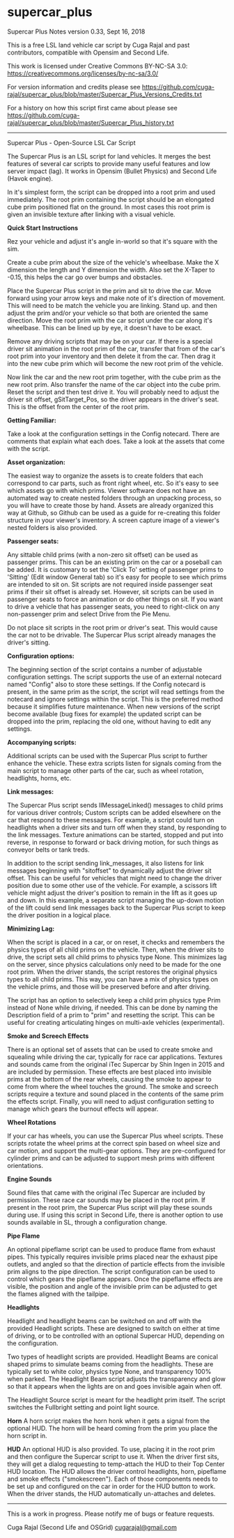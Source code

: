 # supercar_plus
Supercar Plus Notes
version  0.33, Sept 16, 2018

This is a free LSL land vehicle car script by Cuga Rajal and past contributors, compatible with Opensim and Second Life.

This work is licensed under Creative Commons BY-NC-SA 3.0:
  https://creativecommons.org/licenses/by-nc-sa/3.0/

For version information and credits please see https://github.com/cuga-rajal/supercar_plus/blob/master/Supercar_Plus_Versions_Credits.txt

For a history on how this script first came about please see https://github.com/cuga-rajal/supercar_plus/blob/master/Supercar_Plus_history.txt

-----

Supercar Plus - Open-Source LSL Car Script

The Supercar Plus is an LSL script for land vehicles. It merges the best features of several car scripts to provide many useful features and low server impact (lag). It works in Opensim (Bullet Physics) and Second Life (Havok engine).

In it's simplest form, the script can be dropped into a root prim and used immediately. The root prim containing the script should be an elongated cube prim positioned flat on the ground. In most cases this root prim is given an invisible texture after linking with a visual vehicle.

**Quick Start Instructions**

Rez your vehicle and adjust it's angle in-world so that it's square with the sim. 

Create a cube prim about the size of the vehicle's wheelbase. Make the X dimension the length and Y dimension the width. Also set the X-Taper to -0.15, this helps the car go over bumps and obstacles.

Place the Supercar Plus script in the prim and sit to drive the car. Move forward using your arrow keys and make note of it's direction of movement. This will need to be match the vehicle you are linking. Stand up. and then adjust the prim and/or your vehicle so that both are oriented the same direction. Move the root prim with the car script under the car along it's wheelbase. This can be lined up by eye, it doesn't have to be exact.

Remove any driving scripts that may be on your car. If there is a special driver sit animation in the root prim of the car, transfer that from of the car's root prim into your inventory and then delete it from the car. Then drag it into the new cube prim which will become the new root prim of the vehicle.

Now link the car and the new root prim together, with the cube prim as the new root prim. Also transfer the name of the car object into the cube prim. Reset the script and then test drive it. You will probably need to adjust the driver sit offset, gSitTarget_Pos, so the driver appears in the driver's seat. This is the offset from the center of the root prim.

**Getting Familiar:**

Take a look at the configuration settings in the Config notecard. There are comments that explain what each does.
Take a look at the assets that come with the script.

**Asset organization:**

The easiest way to organize the assets is to create folders that each correspond to car parts, such as front right wheel, etc. So it's easy to see which assets go with which prims. Viewer software does not have an automated way to create nested folders through an unpacking process, so you will have to create those by hand. Assets are already organized this way at Github, so Github can be used as a guide for re-creating this folder structure in your viewer's inventory. A screen capture image of a viewer's nested folders is also provided.

**Passenger seats:**

Any sittable child prims (with a non-zero sit offset) can be used as passenger prims. This can be an existing prim on the car or a poseball can be added. It is customary to set the 'Click To' setting of passenger prims to 'Sitting' (Edit window General tab) so it's easy for people to see which prims are intended to sit on. Sit scripts are not required inside passenger seat prims if their sit offset is already set. However, sit scripts can be used in passenger seats to force an animation or do other things on sit. If you want to drive a vehicle that has passenger seats, you need to right-click on any non-passenger prim and select Drive from the Pie Menu.

Do not place sit scripts in the root prim or driver's seat. This would cause the car not to be drivable. The Supercar Plus script already manages the driver's sitting.

**Configuration options:**

The beginning section of the script contains a number of adjustable configuration settings. The script supports the use of an external notecard named "Config" also to store these settings. If the Config notecard is present, in the same prim as the script, the script will read settings from the notecard and ignore settings within the script. This is the preferred method because it simplifies future maintenance. When new versions of the script become available (bug fixes for example) the updated script can be dropped into the prim, replacing the old one, without having to edit any settings. 

**Accompanying scripts:**

Additional scripts can be used with the Supercar Plus script to further enhance the vehicle. These extra scripts listen for signals coming from the main script to manage other parts of the car, such as wheel rotation, headlights, horns, etc.

**Link messages:**

The Supercar Plus script sends llMessageLinked() messages to child prims for various driver controls; Custom scripts can be added elsewhere on the car that respond to these messages. For example, a script could turn on headlights when a driver sits and turn off when they stand, by responding to the link messages. Texture animations can be started, stopped and put into reverse, in response to forward or back driving motion, for such things as conveyor belts or tank treds.  

In addition to the script sending link_messages, it also listens for link messages beginning with "sitoffset" to dynamically adjust the driver sit offset. This can be useful for vehicles that might need to change the driver position due to some other use of the vehicle. For example, a scissors lift vehicle might adjust the driver's position to remain in the lift as it goes up and down. In this example, a separate script managing the up-down motion of the lift could send link messages back to the Supercar Plus script to keep the driver position in a logical place.

**Minimizing Lag:**

When the script is placed in a car, or on reset, it checks and remembers the physics types of all child prims on the vehicle. Then, when the driver sits to drive, the script sets all child prims to physics type None. This minimizes lag on the server, since physics calculations only need to be made for the one root prim. When the driver stands, the script restores the original physics types to all child prims. This way, you can have a mix of physics types on the vehicle prims, and those will be preserved before and after driving.

The script has an option to selectively keep a child prim physics type Prim instead of None while driving, if needed. This can be done by naming the Description field of a prim to "prim" and resetting the script. This can be useful for creating articulating hinges on multi-axle vehicles (experimental).

**Smoke and Screech Effects**

There is an optional set of assets that can be used to create smoke and squealing while driving the car, typically for race car applications. Textures and sounds came from the original iTec Supercar by Shin Ingen in 2015 and are included by permission. These effects are best placed into invisible prims at the bottom of the rear wheels, causing the smoke to appear to come from where the wheel touches the ground. The smoke and screech scripts require a texture and sound placed in the contents of the same prim the effects script. Finally, you will need to adjust configuration setting to manage which gears the burnout effects will appear.

**Wheel Rotations**

If your car has wheels, you can use the Supercar Plus wheel scripts. These scripts rotate the wheel prims at the correct spin based on wheel size and car motion, and support the multi-gear options. They are pre-configured for cylinder prims and can be adjusted to support mesh prims with different orientations. 

**Engine Sounds**

Sound files that came with the original iTec Supercar are included by permission. These race car sounds may be placed in the root prim. If present in the root prim, the Supercar Plus script will play these sounds during use. If using this script in Second Life, there is another option to use sounds available in SL, through a configuration change. 

**Pipe Flame**

An optional pipeflame script can be used to produce flame from exhaust pipes. This typically requires invisible prims placed near the exhaust pipe outlets, and angled so that the direction of particle effects from the invisible prim aligns to the pipe direction. The script configuration can be used to control which gears the pipeflame appears. Once the pipeflame effects are visible, the position and angle of the invisible prim can be adjusted to get the flames aligned with the tailpipe.

**Headlights**

Headlight and headlight beams can be switched on and off with the provided Headlight scripts. These are designed to switch on either at time of driving, or to be controlled with an optional Supercar HUD, depending on the configuration.

Two types of headlight scripts are provided. Headlight Beams are conical shaped prims to simulate beams coming from the headlights. These are typically set to white color, physics type None, and transparency 100% when parked. The Headlight Beam script adjusts the transparency and glow so that it appears when the lights are on and goes invisible again when off.

The Headlight Source script is meant for the headlight prim itself. The script switches the Fullbright setting and point light source.

**Horn**
A horn script makes the horn honk when it gets a signal from the optional HUD. The horn will be heard coming from the prim you place the horn script in. 

**HUD**
An optional HUD is also provided. To use, placing it in the root prim and then configure the Supercar script to use it. When the driver first sits, they will get a dialog requesting to temp-attach the HUD to their Top Center HUD location. The HUD allows the driver control headlights, horn, pipeflame and smoke effects ("smokescreen"). Each of those components needs to be set up and configured on the car in order for the HUD button to work. When the driver stands, the HUD automatically un-attaches and deletes.



----

This is a work in progress. Please notify me of bugs or feature requests.

Cuga Rajal (Second Life and OSGrid)
cugarajal@gmail.com
